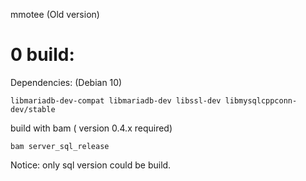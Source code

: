 mmotee (Old version)

# 0 build:

Dependencies: (Debian 10)

	libmariadb-dev-compat libmariadb-dev libssl-dev libmysqlcppconn-dev/stable

build with bam ( version 0.4.x required)

	bam server_sql_release

Notice: only sql version could be build.
